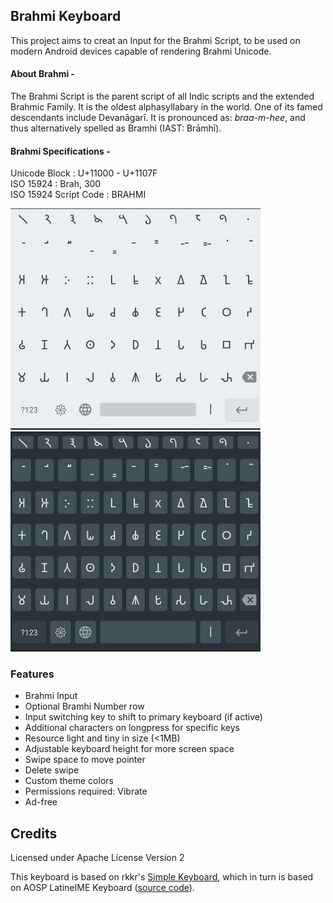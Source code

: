 ## Brahmi Keyboard
This project aims to creat an Input for the Brahmi Script, to be used on modern Android devices capable of rendering Brahmi Unicode.

#### About Brahmi -
The Brahmi Script is the parent script of all Indic scripts and the extended Brahmic Family. It is the oldest alphasyllabary in the world. One of its famed descendants include Devanāgarī. It is pronounced as: <i>braa-m-hee</i>, and thus alternatively spelled as Bramhi (IAST: Brāmhī).

#### Brahmi Specifications -
<p> Unicode Block : U+11000 - U+1107F <br>
ISO 15924 : Brah, 300 <br>
ISO 15924 Script Code : BRAHMI </p>

<img src="images/SS-light-borderless.jpg" width="400" alt="light theme borderless"> <img src="images/SS-dark-bordered.jpg" width="400" alt="dark theme bordered">

### Features
- Brahmi Input 
- Optional Bramhi Number row
- Input switching key to shift to primary keyboard (if active)
- Additional characters on longpress for specific keys
- Resource light and tiny in size (<1MB)
- Adjustable keyboard height for more screen space
- Swipe space to move pointer
- Delete swipe
- Custom theme colors
- Permissions required: Vibrate
- Ad-free

## Credits

Licensed under Apache License Version 2

This keyboard is based on rkkr's [Simple Keyboard](https://github.com/rkkr/simple-keyboard), which in turn is based on AOSP LatineIME Keyboard ([source code](https://android.googlesource.com/platform/packages/inputmethods/LatinIME)).
